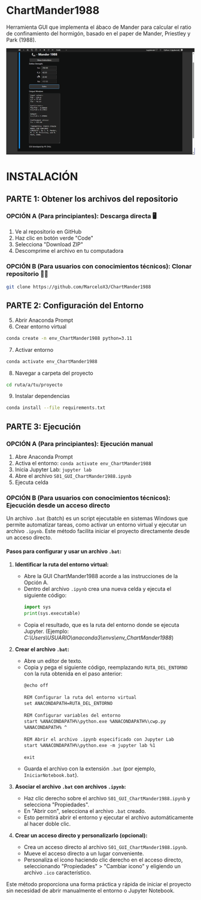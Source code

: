 # ChartMander1988
Herramienta GUI que implementa el ábaco de Mander para calcular el ratio de confinamiento del hormigón, basado en el paper de Mander, Priestley y Park (1988). 

![ManderChart](assets/Mander.gif)

# INSTALACIÓN

## PARTE 1: Obtener los archivos del repositorio

### OPCIÓN A (Para principiantes): Descarga directa 🖥️
1. Ve al repositorio en GitHub
2. Haz clic en botón verde "Code"
3. Selecciona "Download ZIP"
4. Descomprime el archivo en tu computadora

### OPCIÓN B (Para usuarios con conocimientos técnicos): Clonar repositorio 👨‍💻
```bash
git clone https://github.com/MarceloX3/ChartMander1988
```

## PARTE 2: Configuración del Entorno
5. Abrir Anaconda Prompt
6. Crear entorno virtual
```bash
conda create -n env_ChartMander1988 python=3.11
```
7. Activar entorno
```bash
conda activate env_ChartMander1988
```
8. Navegar a carpeta del proyecto
```bash
cd ruta/a/tu/proyecto
```
9. Instalar dependencias
```bash
conda install --file requirements.txt
```

## PARTE 3: Ejecución

### OPCIÓN A (Para principiantes): Ejecución manual
1. Abre Anaconda Prompt
2. Activa el entorno: `conda activate env_ChartMander1988`
3. Inicia Jupyter Lab: `jupyter lab`
4. Abre el archivo `S01_GUI_ChartMander1988.ipynb`
5. Ejecuta celda

### OPCIÓN B (Para usuarios con conocimientos técnicos): Ejecución desde un acceso directo

Un archivo `.bat` (batch) es un script ejecutable en sistemas Windows que permite automatizar tareas, como activar un entorno virtual y ejecutar un archivo `.ipynb`. Este método facilita iniciar el proyecto directamente desde un acceso directo.

#### Pasos para configurar y usar un archivo `.bat`:

1. **Identificar la ruta del entorno virtual:**
   - Abre la GUI ChartMander1988 acorde a las instrucciones de la Opción A.
   - Dentro del archivo `.ipynb` crea una nueva celda y ejecuta el siguiente código:
     ```python
     import sys
     print(sys.executable)
     ```
   - Copia el resultado, que es la ruta del entorno donde se ejecuta Jupyter. (Ejemplo: _C:\Users\USUARIO\anaconda3\envs\env_ChartMander1988_)

2. **Crear el archivo `.bat`:**
   - Abre un editor de texto.
   - Copia y pega el siguiente código, reemplazando `RUTA_DEL_ENTORNO` con la ruta obtenida en el paso anterior:
     ```batch
     @echo off
     
     REM Configurar la ruta del entorno virtual
     set ANACONDAPATH=RUTA_DEL_ENTORNO
     
     REM Configurar variables del entorno
     start %ANACONDAPATH%\python.exe %ANACONDAPATH%\cwp.py %ANACONDAPATH% ^
     
     REM Abrir el archivo .ipynb especificado con Jupyter Lab
     start %ANACONDAPATH%\python.exe -m jupyter lab %1
     
     exit
     ```
   - Guarda el archivo con la extensión `.bat` (por ejemplo, `IniciarNotebook.bat`).

3. **Asociar el archivo `.bat` con archivos `.ipynb`:**
   - Haz clic derecho sobre el archivo `S01_GUI_ChartMander1988.ipynb` y selecciona "Propiedades".
   - En "Abrir con", selecciona el archivo `.bat` creado.
   - Esto permitirá abrir el entorno y ejecutar el archivo automáticamente al hacer doble clic.

4. **Crear un acceso directo y personalizarlo (opcional):**
   - Crea un acceso directo al archivo `S01_GUI_ChartMander1988.ipynb`.
   - Mueve el acceso directo a un lugar conveniente.
   - Personaliza el icono haciendo clic derecho en el acceso directo, seleccionando "Propiedades" > "Cambiar icono" y eligiendo un archivo `.ico` característico.

Este método proporciona una forma práctica y rápida de iniciar el proyecto sin necesidad de abrir manualmente el entorno o Jupyter Notebook.

